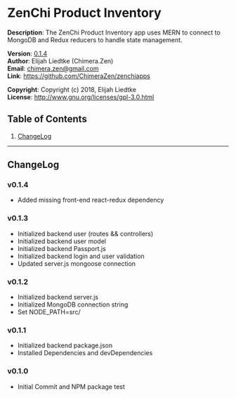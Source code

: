 # ZenChi Product Inventory
  
**Description**:  The ZenChi Product Inventory app uses MERN to connect to MongoDB and Redux reducers to handle
                  state management.

**Version**:      [0.1.4](#v014)  
**Author**:       Elijah Liedtke (Chimera.Zen)  
**Email**:        [chimera.zen@gmail.com](mailto:chimera.zen@gmail.com)  
**Link**:         https://github.com/ChimeraZen/zenchiapps

**Copyright**:    Copyright (c) 2018, Elijah Liedtke  
**License**:      http://www.gnu.org/licenses/gpl-3.0.html

## Table of Contents
1. [ChangeLog](#changelog)

---

## ChangeLog
### v0.1.4
* Added missing front-end react-redux dependency



### v0.1.3
* Initialized backend user (routes && controllers)
* Initialized backend user model
* Initialized backend Passport.js
* Initialized backend login and user validation
* Updated server.js mongoose connection



### v0.1.2
* Initialized backend server.js
* Initialized MongoDB connection string
* Set NODE_PATH=src/



### v0.1.1
* Initialized backend package.json
* Installed Dependencies and devDependencies



### v0.1.0
* Initial Commit and NPM package test
